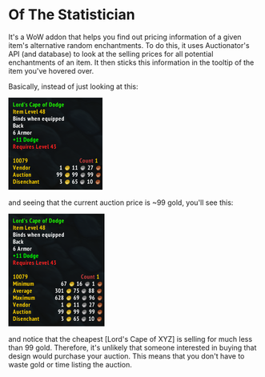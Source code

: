 # Of The Statistician

It's a WoW addon that helps you find out pricing information of a given item's alternative random enchantments. To do this, it uses Auctionator's API (and database) to look at the selling prices for all potential enchantments of an item. It then sticks this information in the tooltip of the item you've hovered over.

Basically, instead of just looking at this:

![without OTS](https://raw.githubusercontent.com/naschorr/Of-The-Statistician/master/images/withoutOTS.png)

and seeing that the current auction price is ~99 gold, you'll see this:

![with OTS](https://raw.githubusercontent.com/naschorr/Of-The-Statistician/master/images/withOTS.png)

and notice that the cheapest [Lord's Cape of XYZ] is selling for much less than 99 gold. Therefore, it's unlikely that someone interested in buying that design would purchase your auction. This means that you don't have to waste gold or time listing the auction.
